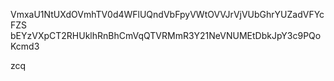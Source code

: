 VmxaU1NtUXdOVmhTV0d4WFlUQndVbFpyVWtOVVJrVjVUbGhrYUZadVFYcFZS
bEYzVXpCT2RHUklhRnBhCmVqQTVRMmR3Y21NeVNUMEtDbkJpY3c9PQoKcmd3

zcq
